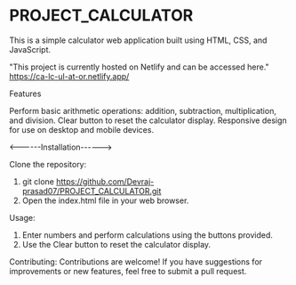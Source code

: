 # PROJECT_CALCULATOR

This is a simple calculator web application built using HTML, CSS, and JavaScript.

"This project is currently hosted on Netlify and can be accessed here."
https://ca-lc-ul-at-or.netlify.app/

Features

Perform basic arithmetic operations: addition, subtraction, multiplication, and division.
Clear button to reset the calculator display.
Responsive design for use on desktop and mobile devices.

<------Installation------>

Clone the repository:
1. git clone https://github.com/Devraj-prasad07/PROJECT_CALCULATOR.git
2. Open the index.html file in your web browser.

Usage:
1. Enter numbers and perform calculations using the buttons provided.
2. Use the Clear button to reset the calculator display.

Contributing:
Contributions are welcome! If you have suggestions for improvements or new features, feel free to submit a pull request.
